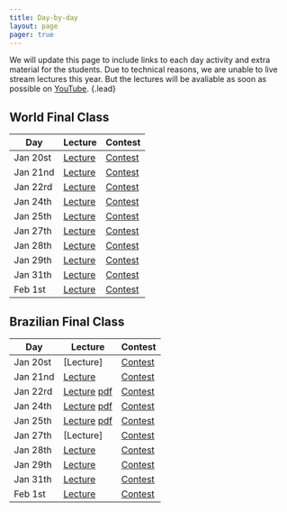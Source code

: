 ```yaml
---
title: Day-by-day
layout: page
pager: true
---
```


We will update this page to include links to each day activity and extra material for the students. Due to technical reasons, we are unable to live stream lectures this year. But the lectures will be avaliable as soon as possible on [YouTube](https://www.youtube.com/c/UnicampIC).
{.lead}

## World Final Class

Day      | Lecture | Contest
---------|---------|--------
Jan 20st | [Lecture](https://www.youtube.com/watch?v=Xrw0OWWKyE4) | [Contest](https://codeforces.com/group/Ohoz9kAFjS/contests)
Jan 21nd | [Lecture](https://www.youtube.com/watch?v=ZMnDVv67wug) | [Contest](https://codeforces.com/group/Ohoz9kAFjS/contests)
Jan 22rd | [Lecture](https://www.youtube.com/watch?v=Cphfv9k9uyw) | [Contest](https://codeforces.com/group/Ohoz9kAFjS/contests)
Jan 24th | [Lecture](https://www.youtube.com/watch?v=BJextQwj-Ec) | [Contest](https://codeforces.com/group/Ohoz9kAFjS/contests)
Jan 25th | [Lecture](https://www.youtube.com/watch?v=WKyZSitpm6M) | [Contest](https://codeforces.com/group/Ohoz9kAFjS/contests)
Jan 27th | [Lecture](https://www.youtube.com/watch?v=FuNrg52gayQ) | [Contest](https://codeforces.com/group/Ohoz9kAFjS/contests)
Jan 28th | [Lecture](https://www.youtube.com/watch?v=8H4mF-LUJ5c) | [Contest](https://codeforces.com/group/Ohoz9kAFjS/contests)
Jan 29th | [Lecture](https://www.youtube.com/watch?v=7Zc8xey6woA) | [Contest](https://codeforces.com/group/Ohoz9kAFjS/contests)
Jan 31th | [Lecture](https://www.youtube.com/watch?v=mQFVNhPkpnc) | [Contest](https://codeforces.com/group/Ohoz9kAFjS/contests)
Feb 1st  | [Lecture](https://www.youtube.com/watch?v=dvgNNZkyPwA) | [Contest](https://codeforces.com/group/Ohoz9kAFjS/contests)

<!-- Remote participants can subscribe at this [link](https://docs.google.com/forms/d/e/1FAIpQLSfL7jxcfCOFS3b1BxaE82qzcRHSIZtHOrwOJC-_gkRegfR_cg/viewform). -->

## Brazilian Final Class

Day      | Lecture | Contest
---------|---------|--------
Jan 20st | [Lecture] | [Contest](https://codeforces.com/gym/102428)
Jan 21nd | [Lecture](https://www.youtube.com/watch?v=on73WzQCmHY) | [Contest](https://vjudge.net/contest/353194)
Jan 22rd | [Lecture](https://www.youtube.com/watch?v=jfBiPMOqRY4) [pdf](lecture-b/20200122.pdf) | [Contest](https://vjudge.net/contest/353364)
Jan 24th | [Lecture](https://www.youtube.com/watch?v=LDlvL_ASEQI) [pdf](lecture-b/20200124_25.pdf) | [Contest](https://vjudge.net/contest/353598)
Jan 25th | [Lecture](https://www.youtube.com/watch?v=0Coh_kmLy0g) [pdf](lecture-b/20200124_25.pdf) | [Contest](https://vjudge.net/contest/353698)
Jan 27th | [Lecture] | [Contest](https://codeforces.com/group/NTEJ3kWgR3/contests)
Jan 28th | [Lecture](https://www.youtube.com/watch?v=KoyW78FlXHk) | [Contest](https://codeforces.com/group/NTEJ3kWgR3/contests)
Jan 29th | [Lecture](https://www.youtube.com/watch?v=BsOFxyn3Zmc) | [Contest](https://codeforces.com/group/NTEJ3kWgR3/contests)
Jan 31th | [Lecture](https://www.youtube.com/watch?v=eLCm1gKBe3c) | [Contest](https://vjudge.net/contest/354515)
Feb 1st  | [Lecture](https://www.youtube.com/watch?v=XCt04Q8wMgo) | [Contest](https://vjudge.net/contest/354794)
